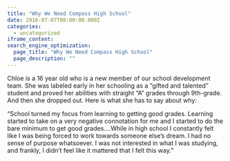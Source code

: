 ```yaml
---
title: "Why We Need Compass High School"
date: 2016-07-07T00:00:00.000Z
categories:
  - uncategorized
iframe_content:
search_engine_optimization:
  page_title: "Why We Need Compass High School"
  page_description: ""
---
```

Chloe is a 16 year old who is a new member of our school development team.  She was labeled early in her schooling as a “gifted and talented” student and proved her abilities with straight “A” grades through 9th-grade.  And then she dropped out.  Here is what she has to say about why:

“School turned my focus from learning to getting good grades.  Learning started to take on a very negative connotation for me and I started to do the bare minimum to get good grades….While in high school I constantly felt like I was being forced to work towards someone else’s dream.  I had no sense of purpose whatsoever. I was not interested in what I was studying, and frankly, I didn’t feel like it mattered that I felt this way.”  
